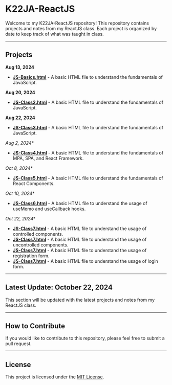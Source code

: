 # K22JA-ReactJS

Welcome to my K22JA-ReactJS repository! This repository contains projects and notes from my ReactJS class. Each project is organized by date to keep track of what was taught in class.

---

## Projects

**Aug 13, 2024**
- **[JS-Basics.html](JS-Basics.html)** - A basic HTML file to understand the fundamentals of JavaScript.

**Aug 20, 2024**
- **[JS-Class2.html](JS-Class2.html)** - A basic HTML file to understand the fundamentals of JavaScript.

**Aug 22, 2024**
- **[JS-Class3.html](JS-Class3.html)** - A basic HTML file to understand the fundamentals of JavaScript.

**Aug 2*, 2024**
- **[JS-Class4.html](JS-Class4.html)** - A basic HTML file to understand the fundamentals of MPA, SPA, and React Framework.

**Oct 8*, 2024**
- **[JS-Class5.html](JS-Class5.html)** - A basic HTML file to understand the fundamentals of React Components.

**Oct 10*, 2024**
- **[JS-Class6.html](JS-Class6.html)** - A basic HTML file to understand the usage of useMemo and useCallback hooks.

**Oct 22*, 2024**
- **[JS-Class7.html](first/src/components/ControlledComponent.jsx)** - A basic HTML file to understand the usage of controlled components.
- **[JS-Class7.html](first/src/components/UncontrolledComponent.jsx)** - A basic HTML file to understand the usage of uncontrolled components.
- **[JS-Class7.html](first/src/components/RegistrationForm.jsx)** - A basic HTML file to understand the usage of registration form.
- **[JS-Class7.html](first/src/components/Login.jsx)** - A basic HTML file to understand the usage of login form.

---

## Latest Update: October 22, 2024
This section will be updated with the latest projects and notes from my ReactJS class.

---

## How to Contribute
If you would like to contribute to this repository, please feel free to submit a pull request.

---

## License
This project is licensed under the [MIT License](LICENSE).